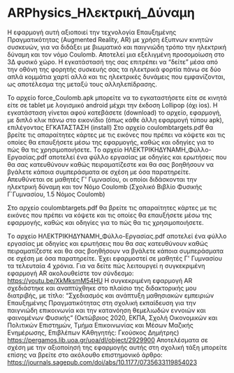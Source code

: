 # ARPhysics_Ηλεκτρική_Δύναμη
H εφαρμογή αυτή αξιοποιεί την τεχνολογία Επαυξημένης Πραγματικότητας (Augmented Reality, AR) με χρήση έξυπνων κινητών συσκευών, για να διδάξει με βιωματικό και παιγνιώδη τρόπο την ηλεκτρική δύναμη και τον νόμο Coulomb. Αποτελεί μια εξελιγμένη προσομοίωση στο 3Δ φυσικό χώρο. Η εγκατάστασή της σας επιτρέπει να “δείτε” μέσα από την οθόνη της φορητής συσκευής σας τα ηλεκτρικά φορτία πάνω σε δύο απλά κομμάτια χαρτί αλλά και τις ηλεκτρικές δυνάμεις που εμφανίζονται, ως αποτέλεσμα της μεταξύ τους αλληλεπίδρασης.  
 
Το αρχείο force_Coulomb.apk μπορείτε να το εγκαταστήσετε είτε σε κινητά είτε σε tablet με λογισμικό android μέχρι την έκδοση Lollipop (όχι ios).
Η εγκατάσταση γίνεται αφού κατεβάσετε (download) το αρχείο, εφαρμογή, με διπλό κλικ πάνω στο εικονίδιο (όπως κάθε άλλη εφαρμογή τύπου apk), επιλέγοντας ΕΓΚΑΤΑΣΤΑΣΗ (install)
Στο αρχείο coulombtargets.pdf θα βρείτε τις απαραίτητες κάρτες με τις εικόνες που πρέπει να κόψετε και τις οποίες θα επαυξήσετε μέσω της εφαρμογής, καθώς και οδηγίες για το πώς θα τις χρησιμοποιήσετε.
Tο αρχείο ΗΛΕΚΤΡΙΚΗΔΥΝΑΜΗ_Φύλλο-Εργασίας.pdf αποτελεί ένα φύλλο εργασίας με οδηγίες και ερωτήσεις που θα σας κατευθύνουν καθώς πειραματίζεστε και θα σας βοηθήσουν να βγάλετε κάποια συμπεράσματα σε σχέση με όσα παρατηρείτε. Απευθύνεται σε μαθητές Γ' Γυμνασίου, οι οποίοι διδάσκονται την ηλεκτρική δύναμη και τον Νόμο Coulomb (Σχολικό Βιβλίο Φυσικής Γ΄Γυμνασίου, 1.5 Νόμος Coulomb)

Στο αρχείο coulombtargets.pdf θα βρείτε τις απαραίτητες κάρτες με τις εικόνες που πρέπει να κόψετε και τις οποίες θα επαυξήσετε μέσω της εφαρμογής, καθώς και οδηγίες για το πώς θα τις χρησιμοποιήσετε.

Tο αρχείο ΗΛΕΚΤΡΙΚΗΔΥΝΑΜΗ_Φύλλο-Εργασίας.pdf αποτελεί ένα φύλλο εργασίας με οδηγίες και ερωτήσεις που θα σας κατευθύνουν καθώς πειραματίζεστε και θα σας βοηθήσουν να βγάλετε κάποια συμπεράσματα σε σχέση με όσα παρατηρείτε. Έχει εφαρμοστεί σε μαθητές Γ' Γυμνασίου τα τελευταία 4 χρόνια.
Για να δείτε πώς λειτουργεί η συγκεκριμένη εφαρμογή AR ακολουθείστε τον σύνδεσμο:
https://youtu.be/XkMksmM54HU
Η συγκεκριμένη εφαρμογή AR σχεδιάστηκε και αναπτύχθηκε στο πλαίσιο της διδακτορικής μου διατριβής, με τίτλο:
“Σχεδιασμός και ανάπτυξη μαθησιακών εμπειριών Επαυξημένης Πραγματικότητας στη σχολική εκπαίδευση για την παιγνιώδη επικοινωνία και την κατανόηση θεμελιωδών εννοιών και φαινομένων Φυσικής“ (Οκτώβριος 2020, ΕΚΠΑ, Σχολή Οικονομικών και Πολιτικών Επιστημών, Τμήμα Επικοινωνίας και Μέσων Μαζικής Ενημέρωσης, Επιβλέπων ΚΑθηγητής: Γκούσκος Δημήτρης)
https://pergamos.lib.uoa.gr/uoa/dl/object/2929900
Αποτελέσματα σε σχέση με την αξιοποίησή της εφαρμογής αυτής στη σχολική τάξη μπορείτε επίσης να βρείτε στο ακόλουθο επιστημονικό άρθρο:
https://journals.sagepub.com/doi/abs/10.1177/0735633119854023
